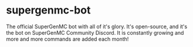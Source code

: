 # supergenmc-bot
The official SuperGenMC bot with all of it's glory. It's open-source, and it's the bot on SuperGenMC Community Discord. It is constantly growing and more and more commands are added each month!
